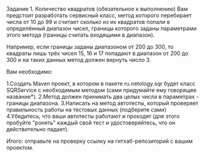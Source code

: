 Задание 1. Количество квадратов (обязательное к выполнению)
Вам предстоит разработать сервисный класс, метод которого перебирает числа от 10 до 99 и считает сколько из их квадратов попали в определённый диапазон чисел, границы которого заданы параметрами этого метода (границы считать входящими в диапазон).

Например, если границы заданы диапазоном от 200 до 300, то квадраты лишь трёх чисел 15, 16 и 17 попадают в диапазон от 200 до 300 и на таких данных метод должен вернуть число 3.

Вам необходимо:

1.Создать Maven проект, в котором в пакете ru.netology.sqr будет класс SQRService с необходимым методом (сами придумайте ему говорящее название*).
2.Метод должен принимать два целых числа в параметрах - границы диапазона.
3.Написать на метод автотесты, который проверяет правильность работы на тестовых данных (подберите сами)
4.Убедитесь, что ваши автотесты работают и проходят (для этого пробуйте "ронять" каждый свой тест и удостоверяйтесь, что он действительно падает).

Итого: отправьте на проверку ссылку на гитхаб-репозиторий с вашим проектом.